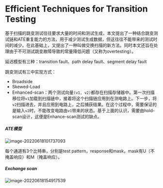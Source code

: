 # Efficient Techniques for Transition Testing

基于扫描的跳变测试往往要求大量的时间和测试生成，本文提出了一种结合跳变测试链和ATE重复能力的方法，用于减少测试生成数据，但这往往不能带来的测试时间的减少。在此基础上，又提出了一种叫做交换扫描的新方法。同时本文还旨在处理由于不可测试跳变故障导致的常量降低问题（又称为overtesting）。



延迟模型有三种：transition fault、path delay fault、segment delay fault



跳变测试有三中实现方式：

- Broadside
- Skewed-Load
- Enhanced-scan：两个测试向量`(v1, v2)`都存在扫描存储器中。第一次扫描移位将`v1`加载到扫描链中，接着将这个扫描链应用到在测电路上。下一步，将`v2`扫描进去，并且应用到电路上，之后捕获结果。在这个过程中，需要保证的是输入`v2`时，不能改变电路由`v1`带来的状态。基于上面的认识，需要由hold-scan设计，这便是Enhance-scan测试的缺点。



##### ATE模型

![image-20220618101737093](C:\Users\ziv\AppData\Roaming\Typora\typora-user-images\image-20220618101737093.png)

每个通道有3个比特串，分别是test pattern，response和mask，mask有U（不掩盖响应）和M（掩盖响应）。





##### Exchange scan

![image-20220618154917539](C:\Users\ziv\AppData\Roaming\Typora\typora-user-images\image-20220618154917539.png)
